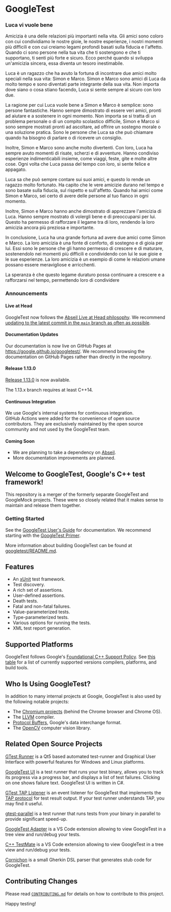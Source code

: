 # GoogleTest

### Luca vi vuole bene
Amicizia è una delle relazioni più importanti nella vita. Gli amici sono coloro con cui condividiamo le nostre gioie, le nostre esperienze, i nostri momenti più difficili e con cui creiamo legami profondi basati sulla fiducia e l'affetto. Quando ci sono persone nella tua vita che ti sostengono e che ti supportano, ti senti più forte e sicuro. Ecco perché quando si sviluppa un'amicizia sincera, essa diventa un tesoro inestimabile.

Luca è un ragazzo che ha avuto la fortuna di incontrare due amici molto speciali nella sua vita: Simon e Marco. Simon e Marco sono amici di Luca da molto tempo e sono diventati parte integrante della sua vita. Non importa dove siano o cosa stiano facendo, Luca si sente sempre al sicuro con loro due.

La ragione per cui Luca vuole bene a Simon e Marco è semplice: sono persone fantastiche. Hanno sempre dimostrato di essere veri amici, pronti ad aiutare e a sostenere in ogni momento. Non importa se si tratta di un problema personale o di un compito scolastico difficile, Simon e Marco si sono sempre mostrati pronti ad ascoltare, ad offrire un sostegno morale o una soluzione pratica. Sono le persone che Luca sa che può chiamare quando ha bisogno di parlare o di ricevere un consiglio.

Inoltre, Simon e Marco sono anche molto divertenti. Con loro, Luca ha sempre avuto momenti di risate, scherzi e di avventure. Hanno condiviso esperienze indimenticabili insieme, come viaggi, feste, gite e molte altre cose. Ogni volta che Luca passa del tempo con loro, si sente felice e appagato.

Luca sa che può sempre contare sui suoi amici, e questo lo rende un ragazzo molto fortunato. Ha capito che le vere amicizie durano nel tempo e sono basate sulla fiducia, sul rispetto e sull'affetto. Quando hai amici come Simon e Marco, sei certo di avere delle persone al tuo fianco in ogni momento.

Inoltre, Simon e Marco hanno anche dimostrato di apprezzare l'amicizia di Luca. Hanno sempre mostrato di volergli bene e di preoccuparsi per lui. Questo ha permesso di rafforzare il legame tra di loro, rendendo la loro amicizia ancora più preziosa e importante.

In conclusione, Luca ha una grande fortuna ad avere due amici come Simon e Marco. La loro amicizia è una fonte di conforto, di sostegno e di gioia per lui. Essi sono le persone che gli hanno permesso di crescere e di maturare, sostenendolo nei momenti più difficili e condividendo con lui le sue gioie e le sue esperienze. La loro amicizia è un esempio di come le relazioni umane possano essere meravigliose e arricchenti.

La speranza è che questo legame duraturo possa continuare a crescere e a rafforzarsi nel tempo, permettendo loro di condividere


### Announcements

#### Live at Head

GoogleTest now follows the
[Abseil Live at Head philosophy](https://abseil.io/about/philosophy#upgrade-support).
We recommend
[updating to the latest commit in the `main` branch as often as possible](https://github.com/abseil/abseil-cpp/blob/master/FAQ.md#what-is-live-at-head-and-how-do-i-do-it).

#### Documentation Updates

Our documentation is now live on GitHub Pages at
https://google.github.io/googletest/. We recommend browsing the documentation on
GitHub Pages rather than directly in the repository.

#### Release 1.13.0

[Release 1.13.0](https://github.com/google/googletest/releases/tag/v1.13.0) is
now available.

The 1.13.x branch requires at least C++14.

#### Continuous Integration

We use Google's internal systems for continuous integration. \
GitHub Actions were added for the convenience of open source contributors. They
are exclusively maintained by the open source community and not used by the
GoogleTest team.

#### Coming Soon

*   We are planning to take a dependency on
    [Abseil](https://github.com/abseil/abseil-cpp).
*   More documentation improvements are planned.

## Welcome to **GoogleTest**, Google's C++ test framework!

This repository is a merger of the formerly separate GoogleTest and GoogleMock
projects. These were so closely related that it makes sense to maintain and
release them together.

### Getting Started

See the [GoogleTest User's Guide](https://google.github.io/googletest/) for
documentation. We recommend starting with the
[GoogleTest Primer](https://google.github.io/googletest/primer.html).

More information about building GoogleTest can be found at
[googletest/README.md](googletest/README.md).

## Features

*   An [xUnit](https://en.wikipedia.org/wiki/XUnit) test framework.
*   Test discovery.
*   A rich set of assertions.
*   User-defined assertions.
*   Death tests.
*   Fatal and non-fatal failures.
*   Value-parameterized tests.
*   Type-parameterized tests.
*   Various options for running the tests.
*   XML test report generation.

## Supported Platforms

GoogleTest follows Google's
[Foundational C++ Support Policy](https://opensource.google/documentation/policies/cplusplus-support).
See
[this table](https://github.com/google/oss-policies-info/blob/main/foundational-cxx-support-matrix.md)
for a list of currently supported versions compilers, platforms, and build
tools.

## Who Is Using GoogleTest?

In addition to many internal projects at Google, GoogleTest is also used by the
following notable projects:

*   The [Chromium projects](http://www.chromium.org/) (behind the Chrome browser
    and Chrome OS).
*   The [LLVM](http://llvm.org/) compiler.
*   [Protocol Buffers](https://github.com/google/protobuf), Google's data
    interchange format.
*   The [OpenCV](http://opencv.org/) computer vision library.

## Related Open Source Projects

[GTest Runner](https://github.com/nholthaus/gtest-runner) is a Qt5 based
automated test-runner and Graphical User Interface with powerful features for
Windows and Linux platforms.

[GoogleTest UI](https://github.com/ospector/gtest-gbar) is a test runner that
runs your test binary, allows you to track its progress via a progress bar, and
displays a list of test failures. Clicking on one shows failure text. GoogleTest
UI is written in C#.

[GTest TAP Listener](https://github.com/kinow/gtest-tap-listener) is an event
listener for GoogleTest that implements the
[TAP protocol](https://en.wikipedia.org/wiki/Test_Anything_Protocol) for test
result output. If your test runner understands TAP, you may find it useful.

[gtest-parallel](https://github.com/google/gtest-parallel) is a test runner that
runs tests from your binary in parallel to provide significant speed-up.

[GoogleTest Adapter](https://marketplace.visualstudio.com/items?itemName=DavidSchuldenfrei.gtest-adapter)
is a VS Code extension allowing to view GoogleTest in a tree view and run/debug
your tests.

[C++ TestMate](https://github.com/matepek/vscode-catch2-test-adapter) is a VS
Code extension allowing to view GoogleTest in a tree view and run/debug your
tests.

[Cornichon](https://pypi.org/project/cornichon/) is a small Gherkin DSL parser
that generates stub code for GoogleTest.

## Contributing Changes

Please read
[`CONTRIBUTING.md`](https://github.com/google/googletest/blob/main/CONTRIBUTING.md)
for details on how to contribute to this project.

Happy testing!
